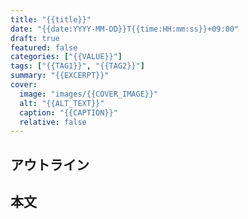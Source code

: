 ```yaml
---
title: "{{title}}"
date: "{{date:YYYY-MM-DD}}T{{time:HH:mm:ss}}+09:00"
draft: true
featured: false
categories: ["{{VALUE}}"]
tags: ["{{TAG1}}", "{{TAG2}}"]
summary: "{{EXCERPT}}"
cover:
  image: "images/{{COVER_IMAGE}}"
  alt: "{{ALT_TEXT}}"
  caption: "{{CAPTION}}"
  relative: false
---
```

## アウトライン

<!-- Obsidian Canvasで作成したアウトラインを貼り付け -->

## 本文
